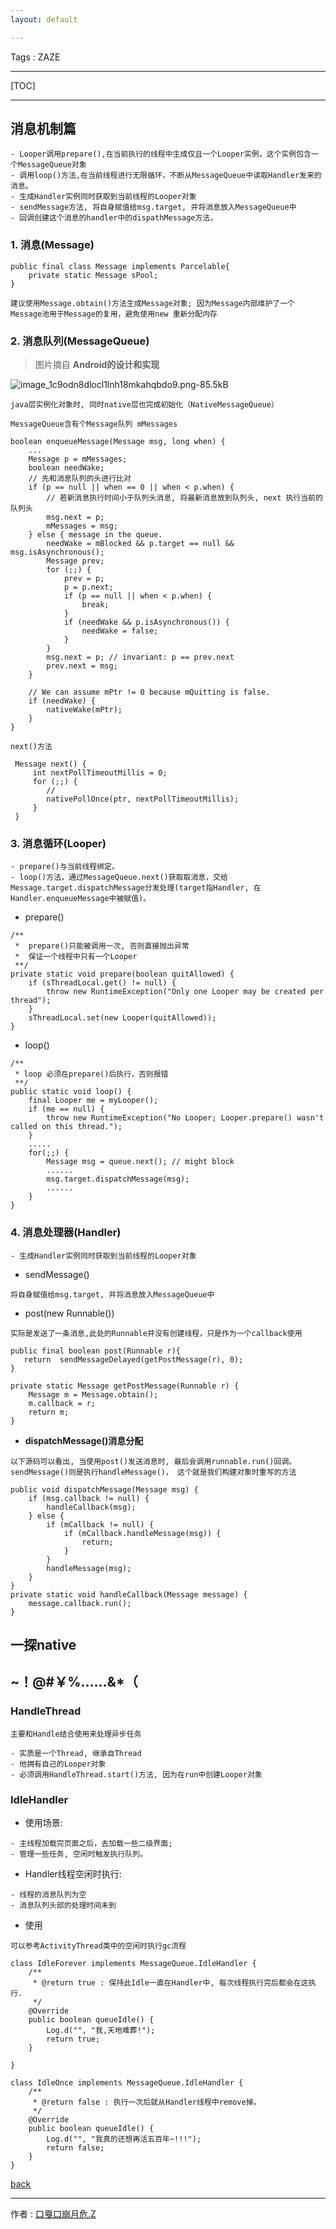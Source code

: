 ```yaml
---
layout: default

---
```


Tags : ZAZE

---

[TOC]

---


## 消息机制篇

```
- Looper调用prepare(),在当前执行的线程中生成仅且一个Looper实例，这个实例包含一个MessageQueue对象
- 调用loop()方法,在当前线程进行无限循环，不断从MessageQueue中读取Handler发来的消息。
- 生成Handler实例同时获取到当前线程的Looper对象 
- sendMessage方法, 将自身赋值给msg.target, 并将消息放入MessageQueue中
- 回调创建这个消息的handler中的dispathMessage方法，
```

### 1. 消息(Message)

```
public final class Message implements Parcelable{
    private static Message sPool;
}
```
```
建议使用Message.obtain()方法生成Message对象; 因为Message内部维护了一个Message池用于Message的复用，避免使用new 重新分配内存
```



### 2. 消息队列(MessageQueue)

> 图片摘自 **Android的设计和实现**

![image_1c9odn8dlocl1lnh18mkahqbdo9.png-85.5kB][1]

```
java层实例化对象时, 同时native层也完成初始化（NativeMessageQueue）
```

```
MessageQueue含有个Message队列 mMessages

boolean enqueueMessage(Message msg, long when) {
    ...
    Message p = mMessages;
    boolean needWake;
    // 先和消息队列的头进行比对
    if (p == null || when == 0 || when < p.when) {
        // 若新消息执行时间小于队列头消息, 将最新消息放到队列头, next 执行当前的队列头
        msg.next = p;
        mMessages = msg;
    } else { message in the queue.
        needWake = mBlocked && p.target == null && msg.isAsynchronous();
        Message prev;
        for (;;) {
            prev = p;
            p = p.next;
            if (p == null || when < p.when) {
                break;
            }
            if (needWake && p.isAsynchronous()) {
                needWake = false;
            }
        }
        msg.next = p; // invariant: p == prev.next
        prev.next = msg;
    }

    // We can assume mPtr != 0 because mQuitting is false.
    if (needWake) {
        nativeWake(mPtr);
    }
}

```


```
next()方法

 Message next() {
     int nextPollTimeoutMillis = 0;
     for (;;) {
        // 
        nativePollOnce(ptr, nextPollTimeoutMillis);
     }
 }
```



### 3. 消息循环(Looper)

```
- prepare()与当前线程绑定。
- loop()方法，通过MessageQueue.next()获取取消息，交给Message.target.dispatchMessage分发处理(target指Handler, 在Handler.enqueueMessage中被赋值)。
```

- prepare()

```
/**
 *  prepare()只能被调用一次, 否则直接抛出异常
 *  保证一个线程中只有一个Looper
 **/
private static void prepare(boolean quitAllowed) {
    if (sThreadLocal.get() != null) {
        throw new RuntimeException("Only one Looper may be created per thread");
    }
    sThreadLocal.set(new Looper(quitAllowed));
}
```

- loop()

```
/**
 * loop 必须在prepare()后执行，否则报错
 **/
public static void loop() {
    final Looper me = myLooper();
    if (me == null) {
        throw new RuntimeException("No Looper; Looper.prepare() wasn't called on this thread.");
    }
    .....
    for(;;) {
        Message msg = queue.next(); // might block
        ......
        msg.target.dispatchMessage(msg);
        ......
    }
}
```

### 4. 消息处理器(Handler)

```
- 生成Handler实例同时获取到当前线程的Looper对象 
```

- sendMessage()

```
将自身赋值给msg.target, 并将消息放入MessageQueue中
```

- post(new Runnable())

```
实际是发送了一条消息,此处的Runnable并没有创建线程，只是作为一个callback使用

public final boolean post(Runnable r){
   return  sendMessageDelayed(getPostMessage(r), 0);
}

private static Message getPostMessage(Runnable r) {
    Message m = Message.obtain();
    m.callback = r;
    return m;
}
```

- **dispatchMessage()消息分配**

```
以下源码可以看出, 当使用post()发送消息时, 最后会调用runnable.run()回调。sendMessage()则是执行handleMessage()， 这个就是我们构建对象时重写的方法

public void dispatchMessage(Message msg) {  
    if (msg.callback != null) {  
        handleCallback(msg);  
    } else {  
        if (mCallback != null) {  
            if (mCallback.handleMessage(msg)) {  
                return;  
            }  
        }  
        handleMessage(msg);  
    }  
}
private static void handleCallback(Message message) {
    message.callback.run();
}
```

## 一探native





## ~！@#￥%……&*（

### HandleThread

```
主要和Handle结合使用来处理异步任务

- 实质是一个Thread, 继承自Thread
- 他拥有自己的Looper对象
- 必须调用HandleThread.start()方法, 因为在run中创建Looper对象
```

### IdleHandler

* 使用场景:

```
- 主线程加载完页面之后，去加载一些二级界面;
- 管理一些任务, 空闲时触发执行队列。
```

* Handler线程空闲时执行:

```
- 线程的消息队列为空
- 消息队列头部的处理时间未到
```

* 使用

```
可以参考ActivityThread类中的空闲时执行gc流程

class IdleForever implements MessageQueue.IdleHandler {
    /**
     * @return true : 保持此Idle一直在Handler中, 每次线程执行完后都会在这执行.
     */
    @Override
    public boolean queueIdle() {
        Log.d("", "我,天地难葬!");
        return true;
    }

}

class IdleOnce implements MessageQueue.IdleHandler {
    /**
     * @return false : 执行一次后就从Handler线程中remove掉。
     */
    @Override
    public boolean queueIdle() {
        Log.d("", "我真的还想再活五百年~!!!");
        return false;
    }
}
```

[back](./)

------
作者 : [口戛口崩月危.Z][author]

[author]: https://zaze359.github.io


  [1]: http://static.zybuluo.com/zaze/kbfxaf2elx70xzzpc1ue4n8m/image_1c9odn8dlocl1lnh18mkahqbdo9.png